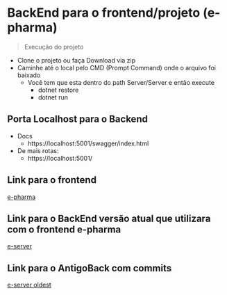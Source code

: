 # BackEnd para o frontend/projeto (e-pharma)

> Execução do projeto
* Clone o projeto ou faça Download via zip 
* Caminhe até o local pelo CMD (Prompt Command) onde o arquivo foi baixado
  * Você tem que esta dentro do path Server/Server e então execute
    * dotnet restore
    * dotnet run
    
## Porta Localhost para o Backend
* Docs
  * https://localhost:5001/swagger/index.html
* De mais rotas:
  * https://localhost:5001/
  
## Link para o frontend
<a href="https://github.com/hebertbrito/e-pharma">e-pharma</a>

## Link para o BackEnd versão atual que utilizara com o frontend e-pharma
<a href="https://github.com/hebertbrito/Server-E-Pharma">e-server</a>

## Link para o AntigoBack com commits
<a href="https://github.com/hebertbrito/e-server">e-server oldest</a>
